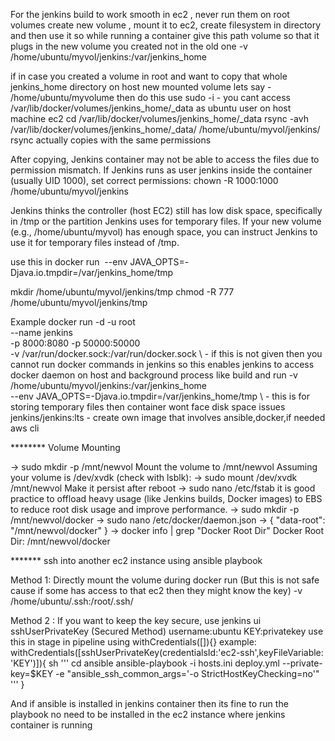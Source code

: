 For the jenkins build  to work smooth in ec2 , never run them on root volumes
create new volume , mount it to ec2, create filesystem in directory and then use it
so while running a container give this path volume so that it plugs in the new volume you created not in the old one
-v /home/ubuntu/myvol/jenkins:/var/jenkins_home 

if in case you created a volume in root and want to copy that whole jenkins_home directory on host new mounted volume lets say - /home/ubuntu/myvolume then do this
use sudo -i  - you cant access /var/lib/docker/volumes/jenkins_home/_data as ubuntu user on host machine ec2
cd /var/lib/docker/volumes/jenkins_home/_data
rsync -avh /var/lib/docker/volumes/jenkins_home/_data/ /home/ubuntu/myvol/jenkins/
rsync actually copies with the same permissions

After copying, Jenkins container may not be able to access the files due to permission mismatch.
If Jenkins runs as user jenkins inside the container (usually UID 1000), set correct permissions:
chown -R 1000:1000 /home/ubuntu/myvol/jenkins

Jenkins thinks the controller (host EC2) still has low disk space, specifically in /tmp or the partition Jenkins uses for temporary files.
If your new volume (e.g., /home/ubuntu/myvol) has enough space, you can instruct Jenkins to use it for temporary files instead of /tmp.

use this in docker run <image>    --env JAVA_OPTS=-Djava.io.tmpdir=/var/jenkins_home/tmp

mkdir /home/ubuntu/myvol/jenkins/tmp
chmod -R 777 /home/ubuntu/myvol/jenkins/tmp

Example
docker run -d -u root \
  --name jenkins \
  -p 8000:8080 -p 50000:50000 \
  -v /var/run/docker.sock:/var/run/docker.sock \     - if this is not given then you cannot run docker commands in jenkins so this enables jenkins to access docker daemon on host and background process like  build  and run
  -v /home/ubuntu/myvol/jenkins:/var/jenkins_home \
  --env JAVA_OPTS=-Djava.io.tmpdir=/var/jenkins_home/tmp \   - this is for storing temporary files then container wont face disk space issues
  jenkins/jenkins:lts  - create own image that involves ansible,docker,if needed aws cli


********  Volume Mounting

-> sudo mkdir -p /mnt/newvol
Mount the volume to /mnt/newvol
Assuming your volume is /dev/xvdk (check with lsblk):
-> sudo mount /dev/xvdk /mnt/newvol
Make it persist after reboot
-> sudo nano /etc/fstab
it is good practice to offload heavy usage (like Jenkins builds, Docker images) to EBS to reduce root disk usage and improve performance.
-> sudo mkdir -p /mnt/newvol/docker
-> sudo nano /etc/docker/daemon.json
-> {
  "data-root": "/mnt/newvol/docker"
}
-> docker info | grep "Docker Root Dir"
Docker Root Dir: /mnt/newvol/docker

******* ssh into another ec2 instance using ansible playbook

Method 1: Directly mount the volume during docker run (But this is not safe cause if some has access to that ec2 then they might know the key)
-v /home/ubuntu/.ssh:/root/.ssh/

Method 2 : If you want to keep the key secure, use jenkins ui sshUserPrivateKey (Secured Method)
username:ubuntu
KEY:privatekey
use this in stage in pipeline using withCredentials([]){}
example:
   withCredentials([sshUserPrivateKey(credentialsId:'ec2-ssh',keyFileVariable: 'KEY')]){
        sh '''
        cd ansible
        ansible-playbook -i hosts.ini deploy.yml --private-key=$KEY -e "ansible_ssh_common_args='-o StrictHostKeyChecking=no'"  
        '''
          }

  
And if ansible is installed in jenkins container then its fine to run the playbook no need to be installed in the ec2 instance where jenkins container is running
